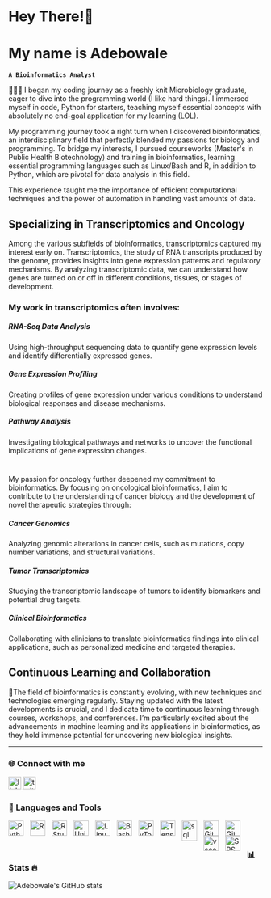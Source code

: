 # Hey There!👋
# My name is Adebowale

**`A Bioinformatics Analyst`**

👩🏻‍💻 I began my coding journey as a freshly knit Microbiology graduate, eager to dive into the programming world (I like hard things). I immersed myself in code, Python for starters, teaching myself essential concepts with absolutely no end-goal application for my learning (LOL).

My programming journey took a right turn when I discovered bioinformatics, an interdisciplinary field that perfectly blended my passions for biology and programming. To bridge my interests, I pursued courseworks (Master's in Public Health Biotechnology) and training in bioinformatics, learning essential programming languages such as Linux/Bash and R, in addition to Python, which are pivotal for data analysis in this field.

This experience taught me the importance of efficient computational techniques and the power of automation in handling vast amounts of data.

## Specializing in Transcriptomics and Oncology
Among the various subfields of bioinformatics, transcriptomics captured my interest early on. Transcriptomics, the study of RNA transcripts produced by the genome, provides insights into gene expression patterns and regulatory mechanisms. By analyzing transcriptomic data, we can understand how genes are turned on or off in different conditions, tissues, or stages of development.

### My work in transcriptomics often involves:
##### RNA-Seq Data Analysis
Using high-throughput sequencing data to quantify gene expression levels and identify differentially expressed genes.

##### Gene Expression Profiling
Creating profiles of gene expression under various conditions to understand biological responses and disease mechanisms.

##### Pathway Analysis
Investigating biological pathways and networks to uncover the functional implications of gene expression changes.
#
My passion for oncology further deepened my commitment to bioinformatics. By focusing on oncological bioinformatics, I aim to contribute to the understanding of cancer biology and the development of novel therapeutic strategies through:

##### Cancer Genomics
Analyzing genomic alterations in cancer cells, such as mutations, copy number variations, and structural variations.

##### Tumor Transcriptomics
Studying the transcriptomic landscape of tumors to identify biomarkers and potential drug targets.

##### Clinical Bioinformatics
Collaborating with clinicians to translate bioinformatics findings into clinical applications, such as personalized medicine and targeted therapies.<br/>

## Continuous Learning and Collaboration
💭The field of bioinformatics is constantly evolving, with new techniques and technologies emerging regularly. Staying updated with the latest developments is crucial, and I dedicate time to continuous learning through courses, workshops, and conferences. I’m particularly excited about the advancements in machine learning and its applications in bioinformatics, as they hold immense potential for uncovering new biological insights.<br/>

---

<h3 align="left">🌐 Connect with me</h3>

<div align="left">
  <a href="https://www.linkedin.com/in/adebowaleaderogba/" target="_blank">
    <img src="https://img.shields.io/static/v1?message=LinkedIn&logo=linkedin&label=&color=0077B5&logoColor=white&labelColor=&style=for-the-badge" height="25" alt="linkedin logo"  />
  </a>
  <a href="https://x.com/Kng_dB" target="_blank">
    <img src="https://img.shields.io/static/v1?message=Twitter&logo=twitter&label=&color=1DA1F2&logoColor=white&labelColor=&style=for-the-badge" height="25" alt="twitter logo"  />
  </a>
</div>

### 🧰 Languages and Tools

<img align="left" alt="Python" width="30px" style="padding-right:10px;" src="https://cdn.jsdelivr.net/gh/devicons/devicon/icons/python/python-plain.svg" />
<img align="left" alt="R" width="30px" style="padding-right:10px;"
src="https://cdn.jsdelivr.net/gh/devicons/devicon@latest/icons/r/r-original.svg" />
<img align="left" alt="RStudio" width="30px" style="padding-right:10px;"
src="https://cdn.jsdelivr.net/gh/devicons/devicon@latest/icons/rstudio/rstudio-original.svg" />
<img align="left" alt="Unix" width="30px" style="padding-right:10px;"
src="https://cdn.jsdelivr.net/gh/devicons/devicon@latest/icons/unix/unix-original.svg" />
<img align="left" alt="Linux" width="30px" style="padding-right:10px;" src="https://cdn.jsdelivr.net/gh/devicons/devicon/icons/linux/linux-original.svg" />
<img align="left" alt="Bash" width="30px" style="padding-right:10px;" src="https://cdn.jsdelivr.net/gh/devicons/devicon/icons/bash/bash-original.svg" />
<img align="left" alt="PyTorch" width="30px" style="padding-right:10px;"
src="https://cdn.jsdelivr.net/gh/devicons/devicon@latest/icons/pytorch/pytorch-plain-wordmark.svg" />
<img align="left" alt="TensorFlow" width="30px" style="padding-right:10px;"
src="https://cdn.jsdelivr.net/gh/devicons/devicon@latest/icons/tensorflow/tensorflow-original-wordmark.svg" />
<img align="left" alt="sql" width="30px" style="padding-right:10px;"
src="https://cdn.jsdelivr.net/gh/devicons/devicon/icons/mysql/mysql-original.svg" height="40" alt="mysql logo"  />
<img align="left" alt="Git" width="30px" style="padding-right:10px;" src="https://cdn.jsdelivr.net/gh/devicons/devicon/icons/git/git-original.svg" />
<img align="left" alt="GitHub" width="30px" style="padding-right:10px;" src="https://cdn.jsdelivr.net/gh/devicons/devicon/icons/github/github-original.svg" />
<img align="left" alt="vscode" width="30px" style="padding-right:10px;"
src="https://cdn.jsdelivr.net/gh/devicons/devicon@latest/icons/vscode/vscode-original.svg" />
<img align="left" alt="SPSS" width="30px" style="padding-right:10px;"
src="https://cdn.jsdelivr.net/gh/devicons/devicon@latest/icons/spss/spss-plain.svg" />
<br />

#

### 📊 Stats 🔥

![Adebowale's GitHub stats](https://github-readme-stats.vercel.app/api?username=eaderogba&show_icons=true&theme=gruvbox)

<!-- ![GitHub Streak](https://streak-stats.demolab.com?user=eaderogbat&theme=gruvbox&border_radius=4.5) -->

#
<!--
<details>
 <summary><h3>👨‍💻 Adebowale's Coding Journey</h3></summary>
   

-->
